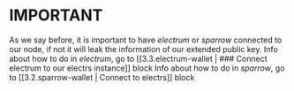 # IMPORTANT
As we say before, it is important to have *electrum* or *sparrow* connected to our node, if not it will leak the information of our extended public key.
Info about how to do in *electrum*, go to [[3.3.electrum-wallet | ### Connect electrum to our electrs instance]] block
Info about how to do in *sparrow*, go to [[3.2.sparrow-wallet | Connect to electrs]] block